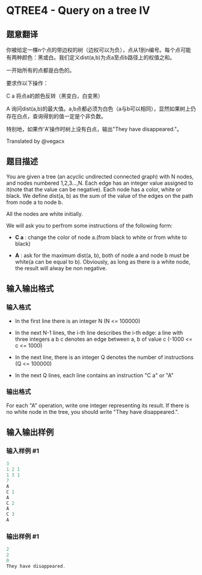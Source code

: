 # QTREE4 - Query on a tree IV

## 题意翻译

你被给定一棵n个点的带边权的树（边权可以为负），点从1到n编号。每个点可能有两种颜色：黑或白。我们定义dist(a,b)为点a至点b路径上的权值之和。

一开始所有的点都是白色的。

要求作以下操作：

C a 将点a的颜色反转（黑变白，白变黑）

A 询问dist(a,b)的最大值。a,b点都必须为白色（a与b可以相同），显然如果树上仍存在白点，查询得到的值一定是个非负数。

特别地，如果作'A'操作时树上没有白点，输出"They have disappeared."。

Translated by @vegacx 

## 题目描述

You are given a tree (an acyclic undirected connected graph) with N nodes, and nodes numbered 1,2,3...,N. Each edge has an integer value assigned to it(note that the value can be negative). Each node has a color, white or black. We define dist(a, b) as the sum of the value of the edges on the path from node a to node b.

All the nodes are white initially.

We will ask you to perfrom some instructions of the following form:

- **C a** : change the color of node a.(from black to white or from white to black)

- **A** : ask for the maximum dist(a, b), both of node a and node b must be white(a can be equal to b). Obviously, as long as there is a white node, the result will alway be non negative.

## 输入输出格式

### 输入格式

- In the first line there is an integer N (N <= 100000)

- In the next N-1 lines, the i-th line describes the i-th edge: a line with three integers a b c denotes an edge between a, b of value c (-1000 <= c <= 1000)

- In the next line, there is an integer Q denotes the number of instructions (Q <= 100000)

- In the next Q lines, each line contains an instruction "C a" or "A"

### 输出格式

For each "A" operation, write one integer representing its result. If there is no white node in the tree, you should write "They have disappeared.".

## 输入输出样例

### 输入样例 #1

```cpp
3
1 2 1
1 3 1
7
A
C 1
A
C 2
A
C 3
A
```


### 输出样例 #1

```cpp
2
2
0
They have disappeared.
```


